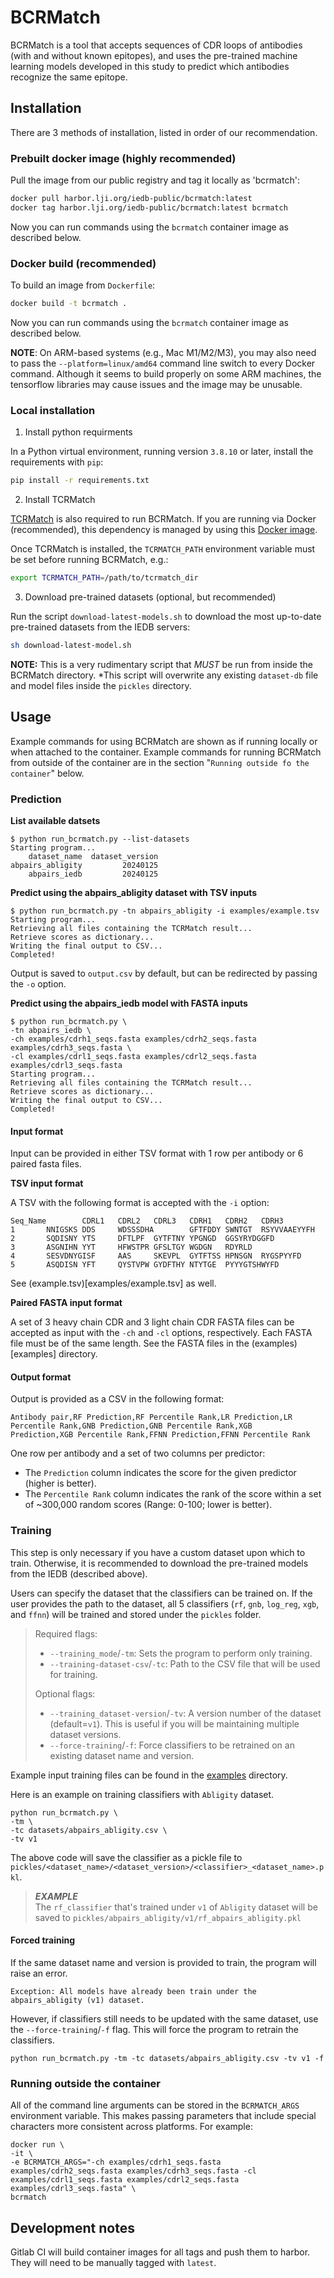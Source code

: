 # BCRMatch

BCRMatch is a tool that accepts sequences of CDR loops of antibodies (with and without known epitopes), and uses the pre-trained machine learning models developed in this study to predict which antibodies recognize the same epitope.

## Installation

There are 3 methods of installation, listed in order of our recommendation.

### Prebuilt docker image (highly recommended)

Pull the image from our public registry and tag it locally as 'bcrmatch':

```bash
docker pull harbor.lji.org/iedb-public/bcrmatch:latest
docker tag harbor.lji.org/iedb-public/bcrmatch:latest bcrmatch
```
Now you can run commands using the ```bcrmatch``` container image as described below.

### Docker build (recommended)

To build an image from `Dockerfile`:

```bash
docker build -t bcrmatch .
```

Now you can run commands using the ```bcrmatch``` container image as described below.

**NOTE**: On ARM-based systems (e.g., Mac M1/M2/M3), you may also need to pass the ```--platform=linux/amd64``` command line
switch to every Docker command.  Although it seems to build properly on some ARM machines, the tensorflow libraries may
cause issues and the image may be unusable.

### Local installation

1. Install python requirments

In a Python virtual environment, running version ```3.8.10``` or later, install the requirements with ```pip```:

```bash
pip install -r requirements.txt
```

2. Install TCRMatch

[TCRMatch](https://github.com/IEDB/TCRMatch) is also required to run BCRMatch.  If you are running via Docker (recommended), this dependency is managed by using this [Docker image](https://harbor.lji.org/harbor/projects/5/repositories/iedb-public%2Ftcrmatch/tags/0.1.1).

Once TCRMatch is installed, the ```TCRMATCH_PATH``` environment variable must be set before running BCRMatch, e.g.:

```bash
export TCRMATCH_PATH=/path/to/tcrmatch_dir
```

3. Download pre-trained datasets (optional, but recommended)

Run the script ```download-latest-models.sh``` to download the most up-to-date pre-trained datasets from the IEDB servers:

```bash
sh download-latest-model.sh
```

**NOTE:** This is a very rudimentary script that *MUST* be run from inside the BCRMatch directory.  *This script will overwrite any existing ```dataset-db``` file and model files inside the ```pickles``` directory.

## Usage

Example commands for using BCRMatch are shown as if running locally or when attached to the container.  Example commands for running BCRMatch
from outside of the container are in the section "`Running outside fo the container`" below.


### Prediction

**List available datsets**

```
$ python run_bcrmatch.py --list-datasets
Starting program...
    dataset_name  dataset_version
abpairs_abligity         20240125
    abpairs_iedb         20240125
```

**Predict using the abpairs_abligity dataset with TSV inputs**

```
$ python run_bcrmatch.py -tn abpairs_abligity -i examples/example.tsv 
Starting program...
Retrieving all files containing the TCRMatch result...
Retrieve scores as dictionary...
Writing the final output to CSV...
Completed!
```

Output is saved to ```output.csv``` by default, but can be redirected by passing the ```-o``` option.

**Predict using the abpairs_iedb model with FASTA inputs**

```
$ python run_bcrmatch.py \
-tn abpairs_iedb \
-ch examples/cdrh1_seqs.fasta examples/cdrh2_seqs.fasta examples/cdrh3_seqs.fasta \
-cl examples/cdrl1_seqs.fasta examples/cdrl2_seqs.fasta examples/cdrl3_seqs.fasta 
Starting program...
Retrieving all files containing the TCRMatch result...
Retrieve scores as dictionary...
Writing the final output to CSV...
Completed!
```

#### Input format

Input can be provided in either TSV format with 1 row per antibody or 6 paired fasta files.

**TSV input format**

A TSV with the following format is accepted with the ```-i``` option:

```
Seq_Name        CDRL1   CDRL2   CDRL3   CDRH1   CDRH2   CDRH3
1       NNIGSKS DDS     WDSSSDHA        GFTFDDY SWNTGT  RSYVVAAEYYFH
2       SQDISNY YTS     DFTLPF  GYTFTNY YPGNGD  GGSYRYDGGFD
3       ASGNIHN YYT     HFWSTPR GFSLTGY WGDGN   RDYRLD
4       SESVDNYGISF     AAS     SKEVPL  GYTFTSS HPNSGN  RYGSPYYFD
5       ASQDISN YFT     QYSTVPW GYDFTHY NTYTGE  PYYYGTSHWYFD
```

See (example.tsv)[examples/example.tsv] as well.


**Paired FASTA input format**

A set of 3 heavy chain CDR and 3 light chain CDR FASTA files can be accepted as input with the
```-ch``` and ```-cl``` options, respectively.  Each FASTA file must be of the same length.  See the
FASTA files in the (examples)[examples] directory.

#### Output format

Output is provided as a CSV in the following format:

```
Antibody pair,RF Prediction,RF Percentile Rank,LR Prediction,LR Percentile Rank,GNB Prediction,GNB Percentile Rank,XGB 
Prediction,XGB Percentile Rank,FFNN Prediction,FFNN Percentile Rank
```

One row per antibody and a set of two columns per predictor:

 * The ```Prediction``` column indicates the score for the given predictor (higher is better).
 * The ```Percentile Rank``` column indicates the rank of the score within a set of ~300,000 random scores (Range: 0-100; lower is better).

### Training

This step is only necessary if you have a custom dataset upon which to train.  Otherwise, it is recommended to download the pre-trained
models from the IEDB (described above).

Users can specify the dataset that the classifiers can be trained on. If the user provides the path to the dataset, all 5 classifiers (`rf`, `gnb`, `log_reg`, `xgb`, and `ffnn`) will be trained and stored under the `pickles` folder.

> Required flags:
> * `--training_mode`/`-tm`: Sets the program to perform only training.
> * `--training-dataset-csv`/`-tc`: Path to the CSV file that will be used for training.
>
> Optional flags:
> * `--training_dataset-version`/`-tv`:  A version number of the dataset (default=`v1`).  This is useful if you will be maintaining multiple dataset versions.
> * `--force-training`/`-f`: Force classifiers to be retrained on an existing dataset name and version.

Example input training files can be found in the [examples](examples) directory.

Here is an example on training classifiers with `Abligity` dataset.
```
python run_bcrmatch.py \
-tm \
-tc datasets/abpairs_abligity.csv \
-tv v1
```

The above code will save the classifier as a pickle file to `pickles/<dataset_name>/<dataset_version>/<classifier>_<dataset_name>.pkl`.
> **_EXAMPLE_**<br>
> The `rf_classifier` that's trained under `v1` of `Abligity` dataset will be saved to `pickles/abpairs_abligity/v1/rf_abpairs_abligity.pkl`

#### Forced training
If the same dataset name and version is provided to train, the program will raise an error.
```
Exception: All models have already been train under the abpairs_abligity (v1) dataset.
```

However, if classifiers still needs to be updated with the same dataset, use the `--force-training`/`-f` flag.
This will force the program to retrain the classifiers.
```
python run_bcrmatch.py -tm -tc datasets/abpairs_abligity.csv -tv v1 -f
```

### Running outside the container

All of the command line arguments can be stored in the ```BCRMATCH_ARGS``` environment variable.
This makes passing parameters that include special characters more consistent across platforms. For
example:

```
docker run \
-it \
-e BCRMATCH_ARGS="-ch examples/cdrh1_seqs.fasta examples/cdrh2_seqs.fasta examples/cdrh3_seqs.fasta -cl examples/cdrl1_seqs.fasta examples/cdrl2_seqs.fasta examples/cdrl3_seqs.fasta" \
bcrmatch
```

## Development notes

Gitlab CI will build container images for all tags and push them to harbor.  They will need to be manually tagged with
```latest```.